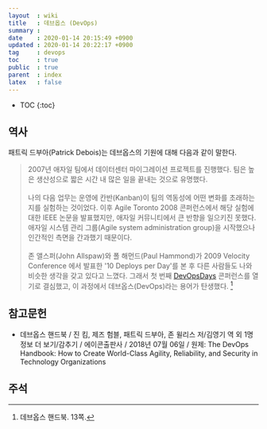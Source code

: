 ```yaml
---
layout  : wiki
title   : 데브옵스 (DevOps)
summary : 
date    : 2020-01-14 20:15:49 +0900
updated : 2020-01-14 20:22:17 +0900
tag     : devops
toc     : true
public  : true
parent  : index
latex   : false
---
```

* TOC
{:toc}

## 역사

패트릭 드부아(Patrick Debois)는 데브옵스의 기원에 대해 다음과 같이 말한다.

> 2007년 애자일 팀에서 데이터센터 마이그레이션 프로젝트를 진행했다. 팀은 높은 생산성으로 짧은 시간 내 많은 일을 끝내는 것으로 유명했다.
<br/><br/>
나의 다음 업무는 운영에 칸반(Kanban)이 팀의 역동성에 어떤 변화를 초래하는지를 실험하는 것이었다. 이후 Agile Toronto 2008 콘퍼런스에서 해당 실험에 대한 IEEE 논문을 발표했지만, 애자일 커뮤니티에서 큰 반향을 일으키진 못했다. 애자일 시스템 관리 그룹(Agile system administration group)을 시작했으나 인간적인 측면을 간과했기 때문이다.
<br/><br/>
존 앨스퍼(John Allspaw)와 폴 해먼드(Paul Hammond)가 2009 Velocity Conference 에서 발표한 '10 Deploys per Day'를 본 후 다른 사람들도 나와 비슷한 생각을 갖고 있다고 느꼈다. 그래서 첫 번째 [DevOpsDays]( https://devopsdays.org/ ) 콘퍼런스를 열기로 결심했고, 이 과정에서 데브옵스(DevOps)라는 용어가 탄생했다.
[^handbook-13]

## 참고문헌

* 데브옵스 핸드북 / 진 킴, 제즈 험블, 패트릭 드부아, 존 윌리스 저/김영기 역 외 1명 정보 더 보기/감추기 / 에이콘출판사 / 2018년 07월 06일 / 원제: The DevOps Handbook: How to Create World-Class Agility, Reliability, and Security in Technology Organizations

## 주석

[^handbook-13]: 데브옵스 핸드북. 13쪽.
